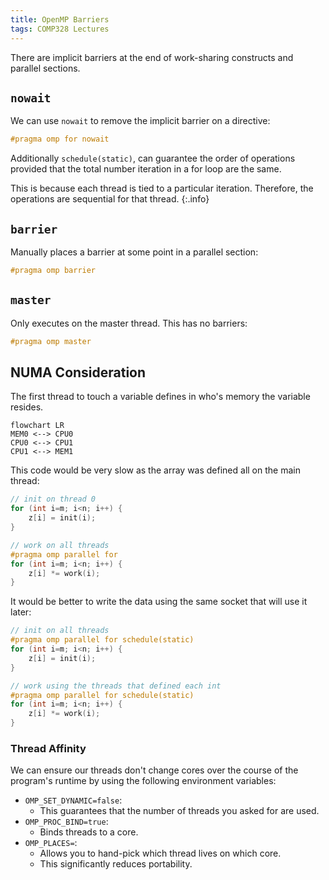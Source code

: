```yaml
---
title: OpenMP Barriers
tags: COMP328 Lectures
---
```

There are implicit barriers at the end of work-sharing constructs and parallel sections.

## `nowait`
We can use `nowait` to remove the implicit barrier on a directive:

```c
#pragma omp for nowait
```

Additionally `schedule(static)`, can guarantee the order of operations provided that the total number iteration in a for loop are the same.

This is because each thread is tied to a particular iteration. Therefore, the operations are sequential for that thread.
{:.info}

## `barrier`
Manually places a barrier at some point in a parallel section:

```c
#pragma omp barrier
```

## `master`
Only executes on the master thread. This has no barriers:

```c
#pragma omp master
```

## NUMA Consideration
The first thread to touch a variable defines in who's memory the variable resides.

```mermaid
flowchart LR
MEM0 <--> CPU0
CPU0 <--> CPU1
CPU1 <--> MEM1
```

This code would be very slow as the array was defined all on the main thread:

```c
// init on thread 0
for (int i=m; i<n; i++) {
	z[i] = init(i);
}

// work on all threads
#pragma omp parallel for
for (int i=m; i<n; i++) {
	z[i] *= work(i);
}
```

It would be better to write the data using the same socket that will use it later:

```c
// init on all threads
#pragma omp parallel for schedule(static)
for (int i=m; i<n; i++) {
	z[i] = init(i);
}

// work using the threads that defined each int	
#pragma omp parallel for schedule(static)
for (int i=m; i<n; i++) {
	z[i] *= work(i);
}
```

### Thread Affinity
We can ensure our threads don't change cores over the course of the program's runtime by using the following environment variables:

* `OMP_SET_DYNAMIC=false`:
	* This guarantees that the number of threads you asked for are used.
* `OMP_PROC_BIND=true`:
	* Binds threads to a core.
* `OMP_PLACES=`:
	* Allows you to hand-pick which thread lives on which core.
	* This significantly reduces portability.